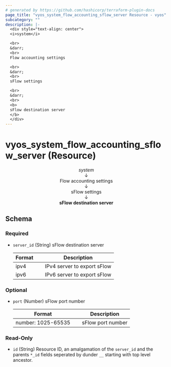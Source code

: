```yaml
---
# generated by https://github.com/hashicorp/terraform-plugin-docs
page_title: "vyos_system_flow_accounting_sflow_server Resource - vyos"
subcategory: ""
description: |-
  <div style="text-align: center">
  <i>system</i>

  <br>
  &darr;
  <br>
  Flow accounting settings

  <br>
  &darr;
  <br>
  sFlow settings

  <br>
  &darr;
  <br>
  <b>
  sFlow destination server
  </b>
  </div>
---
```


# vyos_system_flow_accounting_sflow_server (Resource)

<div style="text-align: center">
<i>system</i>

<br>
&darr;
<br>
Flow accounting settings

<br>
&darr;
<br>
sFlow settings

<br>
&darr;
<br>
<b>
sFlow destination server
</b>
</div>



<!-- schema generated by tfplugindocs -->
## Schema

### Required

- `server_id` (String) sFlow destination server

    |  Format &emsp; | Description  |
    |----------|---------------|
    |  ipv4  &emsp; |  IPv4 server to export sFlow  |
    |  ipv6  &emsp; |  IPv6 server to export sFlow  |

### Optional

- `port` (Number) sFlow port number

    |  Format &emsp; | Description  |
    |----------|---------------|
    |  number: 1025-65535  &emsp; |  sFlow port number  |

### Read-Only

- `id` (String) Resource ID, an amalgamation of the `server_id` and the parents `*_id` fields seperated by dunder `__` starting with top level ancestor.
